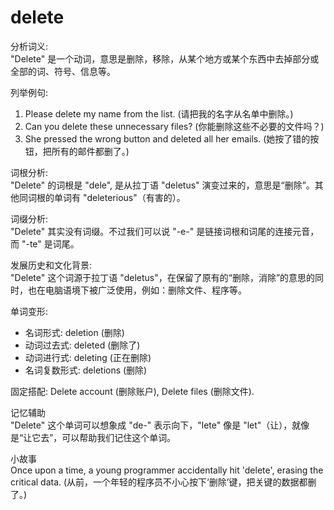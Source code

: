# delete

分析词义:  
"Delete" 是一个动词，意思是删除，移除，从某个地方或某个东西中去掉部分或全部的词、符号、信息等。

  

列举例句:

  

1.  Please delete my name from the list. (请把我的名字从名单中删除。)
2.  Can you delete these unnecessary files? (你能删除这些不必要的文件吗？)
3.  She pressed the wrong button and deleted all her emails. (她按了错的按钮，把所有的邮件都删了。)

  

词根分析:  
"Delete" 的词根是 "dele", 是从拉丁语 "deletus" 演变过来的，意思是“删除”。其他同词根的单词有 "deleterious"（有害的）。

  

词缀分析:  
"Delete" 其实没有词缀。不过我们可以说 "-e-" 是链接词根和词尾的连接元音，而 "-te" 是词尾。

  

发展历史和文化背景:  
"Delete" 这个词源于拉丁语 "deletus"，在保留了原有的“删除，消除”的意思的同时，也在电脑语境下被广泛使用，例如：删除文件、程序等。

  

单词变形:

  

*   名词形式: deletion (删除)
*   动词过去式: deleted (删除了)
*   动词进行式: deleting (正在删除)
*   名词复数形式: deletions (删除)

  

固定搭配: Delete account (删除账户), Delete files (删除文件).

  

记忆辅助  
"Delete" 这个单词可以想象成 "de-" 表示向下，"lete" 像是 "let"（让），就像是“让它去”，可以帮助我们记住这个单词。

  

小故事  
Once upon a time, a young programmer accidentally hit 'delete', erasing the critical data. (从前，一个年轻的程序员不小心按下‘删除’键，把关键的数据都删了。)
